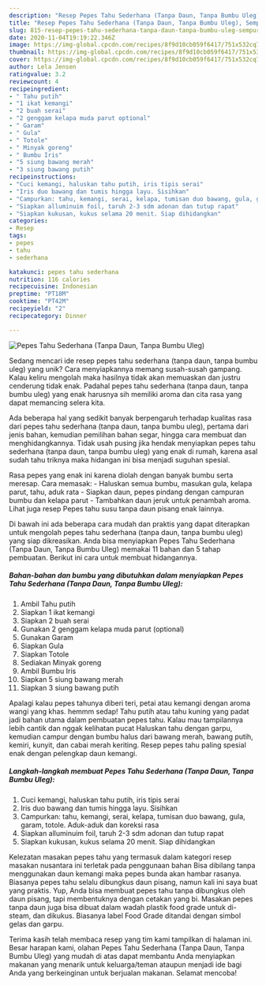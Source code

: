 ```yaml
---
description: "Resep Pepes Tahu Sederhana (Tanpa Daun, Tanpa Bumbu Uleg), Sempurna"
title: "Resep Pepes Tahu Sederhana (Tanpa Daun, Tanpa Bumbu Uleg), Sempurna"
slug: 815-resep-pepes-tahu-sederhana-tanpa-daun-tanpa-bumbu-uleg-sempurna
date: 2020-11-04T19:19:22.346Z
image: https://img-global.cpcdn.com/recipes/8f9d10cb059f6417/751x532cq70/pepes-tahu-sederhana-tanpa-daun-tanpa-bumbu-uleg-foto-resep-utama.jpg
thumbnail: https://img-global.cpcdn.com/recipes/8f9d10cb059f6417/751x532cq70/pepes-tahu-sederhana-tanpa-daun-tanpa-bumbu-uleg-foto-resep-utama.jpg
cover: https://img-global.cpcdn.com/recipes/8f9d10cb059f6417/751x532cq70/pepes-tahu-sederhana-tanpa-daun-tanpa-bumbu-uleg-foto-resep-utama.jpg
author: Lela Jensen
ratingvalue: 3.2
reviewcount: 4
recipeingredient:
- " Tahu putih"
- "1 ikat kemangi"
- "2 buah serai"
- "2 genggam kelapa muda parut optional"
- " Garam"
- " Gula"
- " Totole"
- " Minyak goreng"
- " Bumbu Iris"
- "5 siung bawang merah"
- "3 siung bawang putih"
recipeinstructions:
- "Cuci kemangi, haluskan tahu putih, iris tipis serai"
- "Iris duo bawang dan tumis hingga layu. Sisihkan"
- "Campurkan: tahu, kemangi, serai, kelapa, tumisan duo bawang, gula, garam, totole. Aduk-aduk dan koreksi rasa"
- "Siapkan alluminuim foil, taruh 2-3 sdm adonan dan tutup rapat"
- "Siapkan kukusan, kukus selama 20 menit. Siap dihidangkan"
categories:
- Resep
tags:
- pepes
- tahu
- sederhana

katakunci: pepes tahu sederhana 
nutrition: 116 calories
recipecuisine: Indonesian
preptime: "PT18M"
cooktime: "PT42M"
recipeyield: "2"
recipecategory: Dinner

---
```



![Pepes Tahu Sederhana (Tanpa Daun, Tanpa Bumbu Uleg)](https://img-global.cpcdn.com/recipes/8f9d10cb059f6417/751x532cq70/pepes-tahu-sederhana-tanpa-daun-tanpa-bumbu-uleg-foto-resep-utama.jpg)

Sedang mencari ide resep pepes tahu sederhana (tanpa daun, tanpa bumbu uleg) yang unik? Cara menyiapkannya memang susah-susah gampang. Kalau keliru mengolah maka hasilnya tidak akan memuaskan dan justru cenderung tidak enak. Padahal pepes tahu sederhana (tanpa daun, tanpa bumbu uleg) yang enak harusnya sih memiliki aroma dan cita rasa yang dapat memancing selera kita.

Ada beberapa hal yang sedikit banyak berpengaruh terhadap kualitas rasa dari pepes tahu sederhana (tanpa daun, tanpa bumbu uleg), pertama dari jenis bahan, kemudian pemilihan bahan segar, hingga cara membuat dan menghidangkannya. Tidak usah pusing jika hendak menyiapkan pepes tahu sederhana (tanpa daun, tanpa bumbu uleg) yang enak di rumah, karena asal sudah tahu triknya maka hidangan ini bisa menjadi suguhan spesial.

Rasa pepes yang enak ini karena diolah dengan banyak bumbu serta meresap. Cara memasak: - Haluskan semua bumbu, masukan gula, kelapa parut, tahu, aduk rata - Siapkan daun, pepes pindang dengan campuran bumbu dan kelapa parut - Tambahkan daun jeruk untuk penambah aroma. Lihat juga resep Pepes tahu susu tanpa daun pisang enak lainnya.


Di bawah ini ada beberapa cara mudah dan praktis yang dapat diterapkan untuk mengolah pepes tahu sederhana (tanpa daun, tanpa bumbu uleg) yang siap dikreasikan. Anda bisa menyiapkan Pepes Tahu Sederhana (Tanpa Daun, Tanpa Bumbu Uleg) memakai 11 bahan dan 5 tahap pembuatan. Berikut ini cara untuk membuat hidangannya.

<!--inarticleads1-->

##### Bahan-bahan dan bumbu yang dibutuhkan dalam menyiapkan Pepes Tahu Sederhana (Tanpa Daun, Tanpa Bumbu Uleg):

1. Ambil  Tahu putih
1. Siapkan 1 ikat kemangi
1. Siapkan 2 buah serai
1. Gunakan 2 genggam kelapa muda parut (optional)
1. Gunakan  Garam
1. Siapkan  Gula
1. Siapkan  Totole
1. Sediakan  Minyak goreng
1. Ambil  Bumbu Iris
1. Siapkan 5 siung bawang merah
1. Siapkan 3 siung bawang putih


Apalagi kalau pepes tahunya diberi teri, petai atau kemangi dengan aroma wangi yang khas. hemmm sedap! Tahu putih atau tahu kuning yang padat jadi bahan utama dalam pembuatan pepes tahu. Kalau mau tampilannya lebih cantik dan nggak kelihatan pucat Haluskan tahu dengan garpu, kemudian campur dengan bumbu halus dari bawang merah, bawang putih, kemiri, kunyit, dan cabai merah keriting. Resep pepes tahu paling spesial enak dengan pelengkap daun kemangi. 

<!--inarticleads2-->

##### Langkah-langkah membuat Pepes Tahu Sederhana (Tanpa Daun, Tanpa Bumbu Uleg):

1. Cuci kemangi, haluskan tahu putih, iris tipis serai
1. Iris duo bawang dan tumis hingga layu. Sisihkan
1. Campurkan: tahu, kemangi, serai, kelapa, tumisan duo bawang, gula, garam, totole. Aduk-aduk dan koreksi rasa
1. Siapkan alluminuim foil, taruh 2-3 sdm adonan dan tutup rapat
1. Siapkan kukusan, kukus selama 20 menit. Siap dihidangkan


Kelezatan masakan pepes tahu yang termasuk dalam kategori resep masakan nusantara ini terletak pada penggunaan bahan Bisa dibilang tanpa menggunakan daun kemangi maka pepes bunda akan hambar rasanya. Biasanya pepes tahu selalu dibungkus daun pisang, namun kali ini saya buat yang praktis. Yup, Anda bisa membuat pepes tahu tanpa dibungkus oleh daun pisang, tapi membentuknya dengan cetakan yang bi. Masakan pepes tanpa daun juga bisa dibuat dalam wadah plastik food grade untuk di-steam, dan dikukus. Biasanya label Food Grade ditandai dengan simbol gelas dan garpu. 

Terima kasih telah membaca resep yang tim kami tampilkan di halaman ini. Besar harapan kami, olahan Pepes Tahu Sederhana (Tanpa Daun, Tanpa Bumbu Uleg) yang mudah di atas dapat membantu Anda menyiapkan makanan yang menarik untuk keluarga/teman ataupun menjadi ide bagi Anda yang berkeinginan untuk berjualan makanan. Selamat mencoba!
